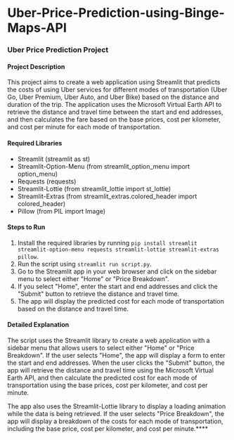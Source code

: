 # Uber-Price-Prediction-using-Binge-Maps-API
### Uber Price Prediction Project

#### Project Description

This project aims to create a web application using Streamlit that predicts the costs of using Uber services for different modes of transportation (Uber Go, Uber Premium, Uber Auto, and Uber Bike) based on the distance and duration of the trip. The application uses the Microsoft Virtual Earth API to retrieve the distance and travel time between the start and end addresses, and then calculates the fare based on the base prices, cost per kilometer, and cost per minute for each mode of transportation.

#### Required Libraries

* Streamlit (streamlit as st)
* Streamlit-Option-Menu (from streamlit_option_menu import option_menu)
* Requests (requests)
* Streamlit-Lottie (from streamlit_lottie import st_lottie)
* Streamlit-Extras (from streamlit_extras.colored_header import colored_header)
* Pillow (from PIL import Image)

#### Steps to Run

1. Install the required libraries by running `pip install streamlit streamlit-option-menu requests streamlit-lottie streamlit-extras pillow`.
2. Run the script using `streamlit run script.py`.
3. Go to the Streamlit app in your web browser and click on the sidebar menu to select either "Home" or "Price Breakdown".
4. If you select "Home", enter the start and end addresses and click the "Submit" button to retrieve the distance and travel time.
5. The app will display the predicted cost for each mode of transportation based on the distance and travel time.

#### Detailed Explanation

The script uses the Streamlit library to create a web application with a sidebar menu that allows users to select either "Home" or "Price Breakdown". If the user selects "Home", the app will display a form to enter the start and end addresses. When the user clicks the "Submit" button, the app will retrieve the distance and travel time using the Microsoft Virtual Earth API, and then calculate the predicted cost for each mode of transportation using the base prices, cost per kilometer, and cost per minute.

The app also uses the Streamlit-Lottie library to display a loading animation while the data is being retrieved. If the user selects "Price Breakdown", the app will display a breakdown of the costs for each mode of transportation, including the base price, cost per kilometer, and cost per minute.****

